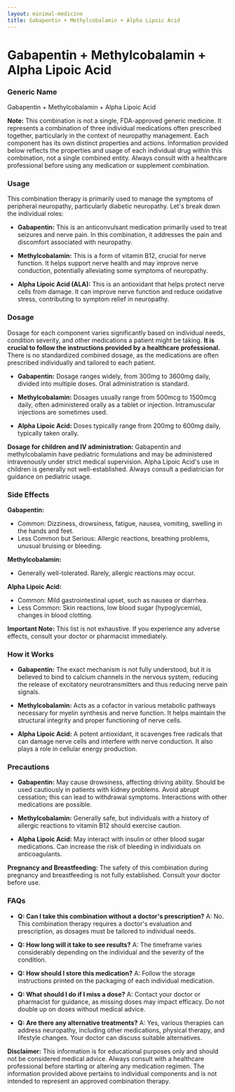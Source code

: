 ```yaml
---
layout: minimal-medicine
title: Gabapentin + Methylcobalamin + Alpha Lipoic Acid
---
```


# Gabapentin + Methylcobalamin + Alpha Lipoic Acid
### Generic Name
Gabapentin + Methylcobalamin + Alpha Lipoic Acid


**Note:**  This combination is not a single, FDA-approved generic medicine.  It represents a combination of three individual medications often prescribed together, particularly in the context of neuropathy management. Each component has its own distinct properties and actions.  Information provided below reflects the properties and usage of each individual drug within this combination, not a single combined entity.  Always consult with a healthcare professional before using any medication or supplement combination.


### Usage

This combination therapy is primarily used to manage the symptoms of peripheral neuropathy, particularly diabetic neuropathy.  Let's break down the individual roles:

* **Gabapentin:** This is an anticonvulsant medication primarily used to treat seizures and nerve pain.  In this combination, it addresses the pain and discomfort associated with neuropathy.

* **Methylcobalamin:** This is a form of vitamin B12, crucial for nerve function.  It helps support nerve health and may improve nerve conduction, potentially alleviating some symptoms of neuropathy.

* **Alpha Lipoic Acid (ALA):**  This is an antioxidant that helps protect nerve cells from damage.  It can improve nerve function and reduce oxidative stress, contributing to symptom relief in neuropathy.


### Dosage

Dosage for each component varies significantly based on individual needs, condition severity, and other medications a patient might be taking. **It is crucial to follow the instructions provided by a healthcare professional.**  There is no standardized combined dosage, as the medications are often prescribed individually and tailored to each patient.  

* **Gabapentin:** Dosage ranges widely, from 300mg to 3600mg daily, divided into multiple doses. Oral administration is standard.

* **Methylcobalamin:** Dosages usually range from 500mcg to 1500mcg daily, often administered orally as a tablet or injection.  Intramuscular injections are sometimes used.

* **Alpha Lipoic Acid:** Doses typically range from 200mg to 600mg daily, typically taken orally.


**Dosage for children and IV administration:**  Gabapentin and methylcobalamin have pediatric formulations and may be administered intravenously under strict medical supervision. Alpha Lipoic Acid's use in children is generally not well-established.  Always consult a pediatrician for guidance on pediatric usage.


### Side Effects

**Gabapentin:**

* Common: Dizziness, drowsiness, fatigue, nausea, vomiting, swelling in the hands and feet.
* Less Common but Serious: Allergic reactions, breathing problems, unusual bruising or bleeding.


**Methylcobalamin:**

* Generally well-tolerated.  Rarely, allergic reactions may occur.


**Alpha Lipoic Acid:**

* Common:  Mild gastrointestinal upset, such as nausea or diarrhea.
* Less Common: Skin reactions, low blood sugar (hypoglycemia), changes in blood clotting.


**Important Note:** This list is not exhaustive.  If you experience any adverse effects, consult your doctor or pharmacist immediately.


### How it Works

* **Gabapentin:**  The exact mechanism is not fully understood, but it is believed to bind to calcium channels in the nervous system, reducing the release of excitatory neurotransmitters and thus reducing nerve pain signals.

* **Methylcobalamin:** Acts as a cofactor in various metabolic pathways necessary for myelin synthesis and nerve function.  It helps maintain the structural integrity and proper functioning of nerve cells.

* **Alpha Lipoic Acid:**  A potent antioxidant, it scavenges free radicals that can damage nerve cells and interfere with nerve conduction. It also plays a role in cellular energy production.


### Precautions

* **Gabapentin:** May cause drowsiness, affecting driving ability.  Should be used cautiously in patients with kidney problems.  Avoid abrupt cessation; this can lead to withdrawal symptoms.  Interactions with other medications are possible.

* **Methylcobalamin:** Generally safe, but individuals with a history of allergic reactions to vitamin B12 should exercise caution.

* **Alpha Lipoic Acid:** May interact with insulin or other blood sugar medications. Can increase the risk of bleeding in individuals on anticoagulants.


**Pregnancy and Breastfeeding:** The safety of this combination during pregnancy and breastfeeding is not fully established. Consult your doctor before use.  


### FAQs

* **Q: Can I take this combination without a doctor's prescription?**  A: No.  This combination therapy requires a doctor's evaluation and prescription, as dosages must be tailored to individual needs.

* **Q: How long will it take to see results?** A: The timeframe varies considerably depending on the individual and the severity of the condition.

* **Q: How should I store this medication?** A: Follow the storage instructions printed on the packaging of each individual medication.

* **Q: What should I do if I miss a dose?** A: Contact your doctor or pharmacist for guidance, as missing doses may impact efficacy.  Do not double up on doses without medical advice.

* **Q: Are there any alternative treatments?**  A:  Yes, various therapies can address neuropathy, including other medications, physical therapy, and lifestyle changes. Your doctor can discuss suitable alternatives.


**Disclaimer:** This information is for educational purposes only and should not be considered medical advice.  Always consult with a healthcare professional before starting or altering any medication regimen.  The information provided above pertains to individual components and is not intended to represent an approved combination therapy.
